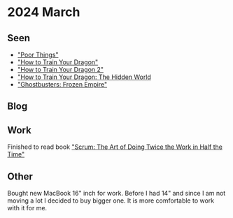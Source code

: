 # 2024 March

## Seen

* ["Poor Things"](https://letterboxd.com/film/poor-things-2023/)
* ["How to Train Your Dragon"](https://letterboxd.com/film/how-to-train-your-dragon/)
* ["How to Train Your Dragon 2"](https://letterboxd.com/film/how-to-train-your-dragon-2/)
* ["How to Train Your Dragon: The Hidden World](https://letterboxd.com/film/how-to-train-your-dragon-the-hidden-world/)
* ["Ghostbusters: Frozen Empire"](https://letterboxd.com/film/ghostbusters-frozen-empire/)

## Blog


## Work

Finished to read book ["Scrum: The Art of Doing Twice the Work in Half the Time"](https://www.amazon.com/Scrum-Doing-Twice-Work-Half/dp/038534645X)


## Other

Bought new MacBook 16" inch for work. Before I had 14" and since I am not moving a lot I decided to buy bigger one. It is more comfortable to work with it for me.



